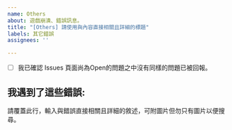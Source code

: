 ```yaml
---
name: Others
about: 遊戲崩潰、錯誤訊息。
title: "[Others] 請使用與內容直接相關且詳細的標題"
labels: 其它錯誤
assignees: ''

---
```

- [ ] 我已確認 Issues 頁面尚為Open的問題之中沒有同樣的問題已被回報。<!-- 確認後請將此行開頭的 [ ] 改為 [x] 並以Preview確認 -->
## 我遇到了這些錯誤:
請覆蓋此行，輸入與錯誤直接相關且詳細的敘述，可附圖片但勿只有圖片以便搜尋。
